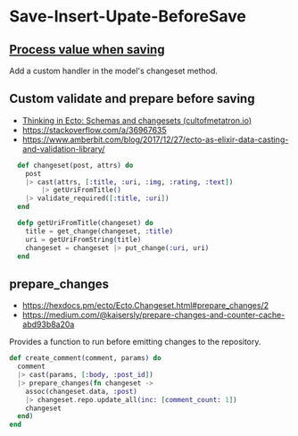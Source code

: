 # Save-Insert-Upate-BeforeSave

## [Process value when saving](https://stackoverflow.com/questions/36966950/downcase-email-address-and-creating-md5-sum-before-saving-it)

Add a custom handler in the model's changeset method.


## Custom validate and prepare before saving

* [Thinking in  Ecto: Schemas and changesets (cultofmetatron.io)](http://cultofmetatron.io/2017/04/22/thinking-in-ecto---schemas-and-changesets/)
* https://stackoverflow.com/a/36967635
* https://www.amberbit.com/blog/2017/12/27/ecto-as-elixir-data-casting-and-validation-library/

```ex
  def changeset(post, attrs) do
    post
    |> cast(attrs, [:title, :uri, :img, :rating, :text])
		|> getUriFromTitle()
    |> validate_required([:title, :uri])
  end

  defp getUriFromTitle(changeset) do
    title = get_change(changeset, :title)
	uri = getUriFromString(title)
    changeset = changeset |> put_change(:uri, uri)
  end
```

## prepare_changes

* https://hexdocs.pm/ecto/Ecto.Changeset.html#prepare_changes/2
* https://medium.com/@kaisersly/prepare-changes-and-counter-cache-abd93b8a20a

Provides a function to run before emitting changes to the repository.

```ex
def create_comment(comment, params) do
  comment
  |> cast(params, [:body, :post_id])
  |> prepare_changes(fn changeset ->
    assoc(changeset.data, :post)
    |> changeset.repo.update_all(inc: [comment_count: 1])
    changeset
  end)
end
```